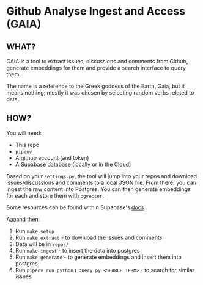 # Github Analyse Ingest and Access (GAIA)

## WHAT?

GAIA is a tool to extract issues, discussions and comments from Github, generate
embeddings for them and provide a search interface to query them.

The name is a reference to the Greek goddess of the Earth, Gaia, but it means
nothing; mostly it was chosen by selecting random verbs related to data.

## HOW?

You will need:

- This repo
- `pipenv`
- A github account (and token)
- A Supabase database (locally or in the Cloud)

Based on your `settings.py`, the tool will jump into your repos and download
issues/discussions and comments to a local JSON file. From there, you can ingest
the raw content into Postgres. You can then generate embeddings for each and
store them with `pgvector`.

Some resources can be found within Supabase's [docs](https://supabase.com/blog/openai-embeddings-postgres-vector)

Aaaand then:

1. Run `make setup`
2. Run `make extract` - to download the issues and comments
3. Data will be in `repos/`
4. Run `make ingest` - to insert the data into postgres
5. Run `make generate` - to generate embeddings and insert them into postgres
6. Run `pipenv run python3 query.py <SEARCH_TERM>` - to search for similar
   issues
